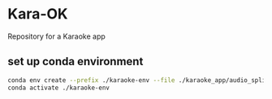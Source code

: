 # Kara-OK

Repository for a Karaoke app

## set up conda environment

```sh
conda env create --prefix ./karaoke-env --file ./karaoke_app/audio_splitter/environment.yml
conda activate ./karaoke-env
```

